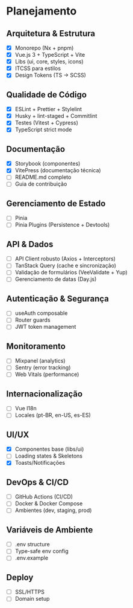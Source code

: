 # Planejamento

## Arquitetura & Estrutura

- [x] Monorepo (Nx + pnpm)
- [x] Vue.js 3 + TypeScript + Vite
- [x] Libs (ui, core, styles, icons)
- [x] ITCSS para estilos
- [x] Design Tokens (TS → SCSS)

## Qualidade de Código

- [x] ESLint + Prettier + Stylelint
- [x] Husky + lint-staged + Commitlint
- [x] Testes (Vitest + Cypress)
- [x] TypeScript strict mode

## Documentação

- [x] Storybook (componentes)
- [x] VitePress (documentação técnica)
- [ ] README.md completo
- [ ] Guia de contribuição

## Gerenciamento de Estado

- [ ] Pinia
- [ ] Pinia Plugins (Persistence + Devtools)

## API & Dados

- [ ] API Client robusto (Axios + Interceptors)
- [ ] TanStack Query (cache e sincronização)
- [ ] Validação de formulários (VeeValidate + Yup)
- [ ] Gerenciamento de datas (Day.js)

## Autenticação & Segurança

- [ ] useAuth composable
- [ ] Router guards
- [ ] JWT token management

## Monitoramento

- [ ] Mixpanel (analytics)
- [ ] Sentry (error tracking)
- [ ] Web Vitals (performance)

## Internacionalização

- [ ] Vue I18n
- [ ] Locales (pt-BR, en-US, es-ES)

## UI/UX

- [x] Componentes base (libs/ui)
- [ ] Loading states & Skeletons
- [x] Toasts/Notificações

## DevOps & CI/CD

- [ ] GitHub Actions (CI/CD)
- [ ] Docker & Docker Compose
- [ ] Ambientes (dev, staging, prod)

## Variáveis de Ambiente

- [ ] .env structure
- [ ] Type-safe env config
- [ ] .env.example

## Deploy

- [ ] SSL/HTTPS
- [ ] Domain setup

